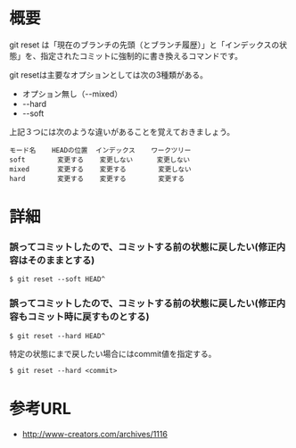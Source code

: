 # 概要
git reset は「現在のブランチの先頭（とブランチ履歴）」と「インデックスの状態」を、指定されたコミットに強制的に書き換えるコマンドです。

git resetは主要なオプションとしては次の3種類がある。
- オプション無し（--mixed）
- --hard
- --soft

上記３つには次のような違いがあることを覚えておきましょう。
```
モード名    HEADの位置  インデックス    ワークツリー
soft        変更する    変更しない      変更しない
mixed       変更する    変更する        変更しない
hard        変更する    変更する        変更する
```

# 詳細

### 誤ってコミットしたので、コミットする前の状態に戻したい(修正内容はそのままとする)
```
$ git reset --soft HEAD^
```

### 誤ってコミットしたので、コミットする前の状態に戻したい(修正内容もコミット時に戻すものとする)
```
$ git reset --hard HEAD^
```

特定の状態にまで戻したい場合にはcommit値を指定する。
```
$ git reset --hard <commit>
```

# 参考URL
- http://www-creators.com/archives/1116
